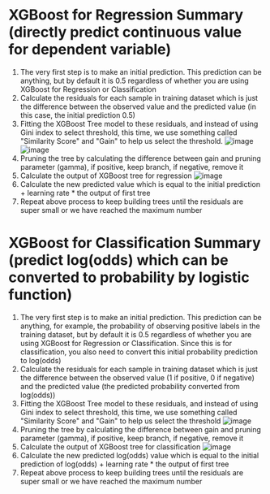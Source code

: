 # XGBoost for Regression Summary (directly predict continuous value for dependent variable)

1. The very first step is to make an initial prediction. This prediction can be anything, but by default it is 0.5 regardless of whether you are using XGBoost for Regression or Classification
2. Calculate the residuals for each sample in training dataset which is just the difference between the observed value and the predicted value (in this case, the initial prediction 0.5)
3. Fitting the XGBoost Tree model to these residuals, and instead of using Gini index to select threshold, this time, we use something called "Similarity Score" and "Gain" to help us select the threshold.
![image](https://user-images.githubusercontent.com/60442877/196044677-fa221198-b97b-471e-9467-76a3851cb117.png)
![image](https://user-images.githubusercontent.com/60442877/196045937-5633a8e1-46cb-4a67-a677-a7f287c02a53.png)
4. Pruning the tree by calculating the difference between gain and pruning parameter (gamma), if positive, keep branch, if negative, remove it
5. Calculate the output of XGBoost tree for regression
![image](https://user-images.githubusercontent.com/60442877/196046257-83a4ee0d-f54f-4c4a-84b0-27f1c23fe03f.png)
6. Calculate the new predicted value which is equal to the initial prediction + learning rate * the output of first tree
7. Repeat above process to keep building trees until the residuals are super small or we have reached the maximum number

# XGBoost for Classification Summary (predict log(odds) which can be converted to probability by logistic function)

1. The very first step is to make an initial prediction. This prediction can be anything, for example, the probability of observing positive labels in the training dataset, but by default it is 0.5 regardless of whether you are using XGBoost for Regression or Classification. Since this is for classification, you also need to convert this initial probability prediction to log(odds)
2. Calculate the residuals for each sample in training dataset which is just the difference between the observed value (1 if positive, 0 if negative) and the predicted value (the predicted probability converted from log(odds))
3. Fitting the XGBoost Tree model to these residuals, and instead of using Gini index to select threshold, this time, we use something called "Similarity Score" and "Gain" to help us select the threshold
![image](https://user-images.githubusercontent.com/60442877/196326643-3e3b4b82-af68-4448-8b5c-7e7390ade7b6.png)
4. Pruning the tree by calculating the difference between gain and pruning parameter (gamma), if positive, keep branch, if negative, remove it
5. Calculate the output of XGBoost tree for classification
![image](https://user-images.githubusercontent.com/60442877/196327045-8cb89f38-0123-403f-8cc4-388d890eab6d.png)
6. Calculate the new predicted log(odds) value which is equal to the initial prediction of log(odds) + learning rate * the output of first tree
7. Repeat above process to keep building trees until the residuals are super small or we have reached the maximum number
